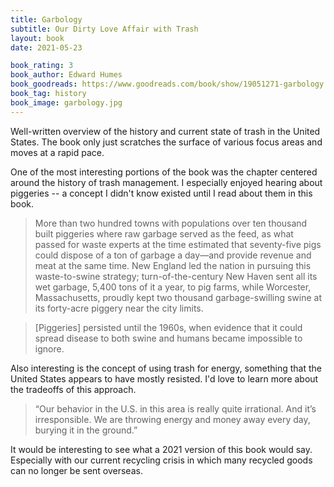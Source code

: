 ```yaml
---
title: Garbology
subtitle: Our Dirty Love Affair with Trash
layout: book
date: 2021-05-23

book_rating: 3
book_author: Edward Humes
book_goodreads: https://www.goodreads.com/book/show/19051271-garbology
book_tag: history
book_image: garbology.jpg
---
```


Well-written overview of the history and current state of trash in the United States. The book only just scratches the surface of various focus areas and moves at a rapid pace. 

One of the most interesting portions of the book was the chapter centered around the history of trash management. I especially enjoyed hearing about piggeries -- a concept I didn't know existed until I read about them in this book.

> More than two hundred towns with populations over ten thousand built piggeries where raw garbage served as the feed, as what passed for waste experts at the time estimated that seventy-five pigs could dispose of a ton of garbage a day—and provide revenue and meat at the same time. New England led the nation in pursuing this waste-to-swine strategy; turn-of-the-century New Haven sent all its wet garbage, 5,400 tons of it a year, to pig farms, while Worcester, Massachusetts, proudly kept two thousand garbage-swilling swine at its forty-acre piggery near the city limits.

> \[Piggeries] persisted until the 1960s, when evidence that it could spread disease to both swine and humans became impossible to ignore.

Also interesting is the concept of using trash for energy, something that the United States appears to have mostly resisted. I'd love to learn more about the tradeoffs of this approach.

> “Our behavior in the U.S. in this area is really quite irrational. And it’s irresponsible. We are throwing energy and money away every day, burying it in the ground.”

It would be interesting to see what a 2021 version of this book would say. Especially with our current recycling crisis in which many recycled goods can no longer be sent overseas.
